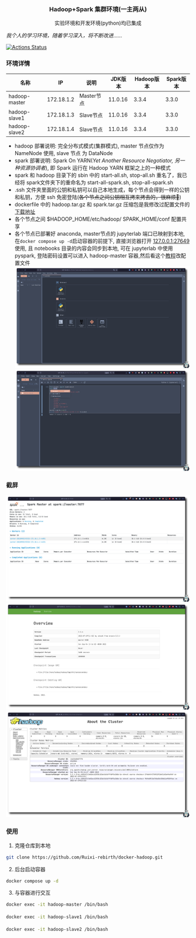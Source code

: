 <h3 align="center">Hadoop+Spark 集群环境(一主两从)</h3>
<p align="center">实验环境和开发环境(python)均已集成</p>

*我个人的学习环境，随着学习深入，将不断改进......*

[![Actions Status](https://github.com/Ruixi-rebirth/docker-hadoop/actions/workflows/workflow.yml/badge.svg)](https://github.com/Ruixi-rebirth/docker-hadoop/actions)

### 环境详情
|名称|IP|说明|JDK版本|Hadoop版本|Spark版本|
|---|---|---|---|---|---|
|hadoop-master|172.18.1.2|Master节点|11.0.16|3.3.4|3.3.0|
|hadoop-slave1|172.18.1.3|Slave节点|11.0.16|3.3.4|3.3.0|
|hadoop-slave2|172.18.1.4|Slave节点|11.0.16|3.3.4|3.3.0|

- hadoop 部署说明: 完全分布式模式(集群模式), master 节点仅作为 NameNode 使用, slave 节点 为 DataNode
- spark 部署说明: Spark On YARN(*Yet Another Resource Negotiator, 另一种资源协调者*), 即 Spark 运行在 Hadoop YARN 框架之上的一种模式
- spark 和 hadoop 目录下的 sbin 中的 start-all.sh, stop-all.sh 重名了，我已经将 spark文件夹下的重命名为 start-all-spark.sh, stop-all-spark.sh 
- .ssh 文件夹里面的公钥和私钥可以自己本地生成，每个节点会得到一样的公钥和私钥，方便 ssh 免密登陆(~~各个节点之间公钥相互拷来拷去的，很麻烦😤~~)
- dockerfile 中的 hadoop.tar.gz 和 spark.tar.gz 压缩包是我修改过配置文件的 [下载地址](http://23.105.207.7:8888/)
- 各个节点之间 $HADOOP_HOME/etc/hadoop/ SPARK_HOME/conf 配置共享
- 各个节点已部署好 anaconda, master节点的 jupyterlab 端口已映射到本地, 在`docker compose up -d`启动容器的前提下, 直接浏览器打开 [127.0.0.1:27649](http:127.0.0.1:27649) 使用, 且 notebooks 目录的内容会同步到本地, 可在 jupyterlab 中使用 pyspark, 登陆密码设置可以进入 hadoop-master 容器,然后看这个[教程](https://jupyter-notebook.readthedocs.io/en/stable/public_server.html)改配置文件
![](./img/jupyterlab.png)
![](./img/show.png)

### 截屏
![](./img/spark_on_yarn.png)
![](./img/hadoop_overview.png)
![](./img/hadoop_cluster.png)
### 使用 
1. 克隆仓库到本地
```bash
git clone https://github.com/Ruixi-rebirth/docker-hadoop.git
```
2. 后台启动容器 
```bash
docker compose up -d
```
3. 与容器进行交互
```bash
docker exec -it hadoop-master /bin/bash

docker exec -it hadoop-slave1 /bin/bash 

docker exec -it hadoop-slave2 /bin/bash
```
